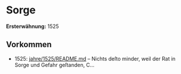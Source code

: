 # Sorge

**Ersterwähnung:** 1525

## Vorkommen
- 1525: [jahre/1525/README.md](../jahre/1525/README.md) – Nichts deſto minder, weil der
Rat in Sorge und Gefahr geſtanden, C...
